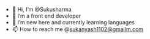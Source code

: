 - 👋 Hi, I’m @Sukusharma 
- 👀 I’m a front end developer  
- 🌱 I’m new here and currently learning languages
- 📫 How to reach me @sukanyash1102@gmailm.com

  

 
